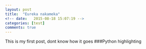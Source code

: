 ```yaml
---
layout: post
title:  "Eureka nakameka"
<!-- date:   2015-08-18 15:07:19 -->
categories: [test]
comments: true
---
```

This is my first post, dont know how it goes 
###Python highlighting
